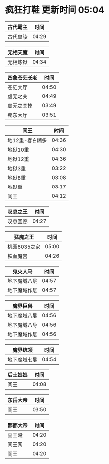 # 疯狂打鞋 更新时间 05:04

| 古代霸主   | 时间    |
|--------|-------|
| 古代皇陵 | 04:29 |

| 无相天魔   | 时间    |
|--------|-------|
| 无相炼狱 | 04:34 |

| 四象苍茫长老   | 时间    |
|--------|-------|
| 苍茫大厅 | 04:50 |
| 虚无之关 | 04:49 |
| 虚无之关掉 | 03:49 |
| 苑东大厅 | 03:51 |

| 间王   | 时间    |
|--------|-------|
| 地12重-春白糊多 | 04:36 |
| 地狱10重 | 04:30 |
| 地狱12重 | 04:36 |
| 地狱3重 | 03:22 |
| 地狱8重 | 03:08 |
| 地狱重 | 03:17 |
| 阎王 | 04:12 |

| 叹息之王   | 时间    |
|--------|-------|
| 叹息回廊 | 04:27 |

| 猛魔之王   | 时间    |
|--------|-------|
| 桃园8035之家 | 05:00 |
| 铁血魔宫 | 04:26 |

| 鬼火人马   | 时间    |
|--------|-------|
| 地下魔域八层 | 04:57 |
| 地下魔域作层 | 04:57 |

| 魔界巨兽   | 时间    |
|--------|-------|
| 地下魔域八层 | 04:56 |
| 地下魔域八导 | 04:56 |
| 地下魔域作层 | 04:56 |

| 魔界统领   | 时间    |
|--------|-------|
| 地下魔域七层 | 04:54 |

| 后土娘娘   | 时间    |
|--------|-------|
| 阎王 | 04:08 |

| 东岳大帝   | 时间    |
|--------|-------|
| 阎王 | 03:50 |

| 酆都大帝   | 时间    |
|--------|-------|
| 画王殴 | 04:20 |
| 间王网 | 04:20 |
| 阎王 | 04:20 |